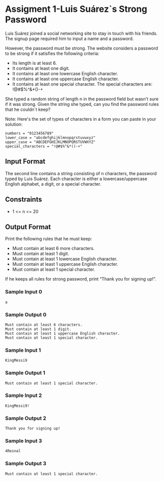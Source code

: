 # Assigment 1-Luis Suárez`s Strong Password

Luis Suárez joined a social networking site to stay in touch with his friends. The signup page required him to input a name and a password. 

However, the password must be strong. The website considers a password to be strong if it satisfies the following criteria:

-	Its length is at least 6.
-	It contains at least one digit.
-	It contains at least one lowercase English character.
-	It contains at least one uppercase English character.
-	It contains at least one special character. The special characters are: !@#$%^&*()-+

She typed a random string of length n in the password field but wasn't sure if it was strong. Given the string she typed, can you find the password rules that he couldn`t keep?

Note: Here's the set of types of characters in a form you can paste in your solution:

```
numbers = "0123456789"
lower_case = "abcdefghijklmnopqrstuvwxyz"
upper_case = "ABCDEFGHIJKLMNOPQRSTUVWXYZ"
special_characters = "!@#$%^&*()-+"
```
 
## Input Format

The second line contains a string consisting of n characters, the password typed by Luis Suárez. Each character is either a lowercase/uppercase English alphabet, a digit, or a special character.

## Constraints

-	1 <= n <= 20

## Output Format

Print the following rules that he must keep:

-	Must contain at least 6 more characters.
-	Must contain at least 1 digit.
-	Must contain at least 1 lowercase English character.
-	Must contain at least 1 uppercase English character.
-	Must contain at least 1 special character.

If he keeps all rules for strong password, print “Thank you for signing up!”.

### Sample Input 0

```
a
```

### Sample Output 0

```
Must contain at least 6 characters.
Must contain at least 1 digit.
Must contain at least 1 uppercase English character.
Must contain at least 1 special character.
```


### Sample Input 1

```
KingMessi9
```

### Sample Output 1

```
Must contain at least 1 special character.
```

### Sample Input 2

```
KingMessi9!
```

### Sample Output 2

```
Thank you for signing up!
```

### Sample Input 3

```
4Resnal
```

### Sample Output 3

```
Must contain at least 1 special character.
```
